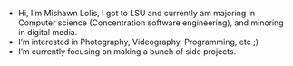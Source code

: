 - Hi, I’m Mishawn Lolis,
      I got to LSU and currently am majoring in Computer science (Concentration software engineering), and minoring in digital media.
- I’m interested in Photography, Videography, Programming, etc ;)
- I’m currently focusing on making a bunch of side projects.

<!---
Mjjllolis/Mjjllolis is a ✨ special ✨ repository because its `README.md` (this file) appears on your GitHub profile.
You can click the Preview link to take a look at your changes.
--->
